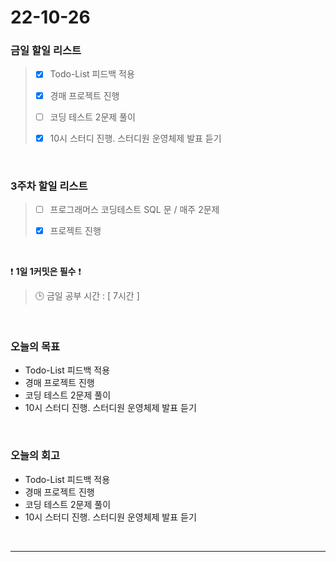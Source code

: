 # 22-10-26

### 금일 할일 리스트
> - [x]  Todo-List 피드백 적용
>
> - [x]  경매 프로젝트 진행
>
> - [ ]  코딩 테스트 2문제 풀이 
>
> - [x]  10시 스터디 진행. 스터디원 운영체제 발표 듣기

<br/>

### 3주차 할일 리스트  

> - [ ]  프로그래머스 코딩테스트 SQL 문 / 매주 2문제  
>
> - [x]  프로젝트 진행

<br/>

❗ **1일 1커밋은 필수** ❗
> 🕒 금일 공부 시간 :  [ 7시간 ]
  
<br/>

### 오늘의 목표
- Todo-List 피드백 적용
- 경매 프로젝트 진행
- 코딩 테스트 2문제 풀이 
- 10시 스터디 진행. 스터디원 운영체제 발표 듣기

<br>

### 오늘의 회고
- Todo-List 피드백 적용
- 경매 프로젝트 진행
- 코딩 테스트 2문제 풀이 
- 10시 스터디 진행. 스터디원 운영체제 발표 듣기

<br/>

------------  